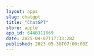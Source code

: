 ```yaml
---
layout: apps
slug: chatgpt
title: "ChatGPT"
store: apple
app_id: 6448311069
date: 2025-04-07T17:33:28Z
published: 2023-05-30T07:00:00Z
---
```

